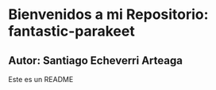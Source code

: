 # Bienvenidos a mi Repositorio: fantastic-parakeet


## Autor: Santiago Echeverri Arteaga

Este es un README
